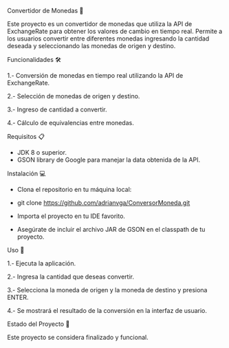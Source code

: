 Convertidor de Monedas 💱

Este proyecto es un convertidor de monedas que utiliza la API de ExchangeRate para obtener los valores de cambio en tiempo real. Permite a los usuarios convertir entre diferentes monedas ingresando la cantidad deseada y seleccionando las monedas de origen y destino.

Funcionalidades 🛠️

1.- Conversión de monedas en tiempo real utilizando la API de ExchangeRate.

2.- Selección de monedas de origen y destino.

3.- Ingreso de cantidad a convertir.

4.- Cálculo de equivalencias entre monedas.

Requisitos 📋

* JDK 8 o superior.
* GSON library de Google para manejar la data obtenida de la API.

Instalación 💻

* Clona el repositorio en tu máquina local:

* git clone https://github.com/adrianvga/ConversorMoneda.git

* Importa el proyecto en tu IDE favorito.

* Asegúrate de incluir el archivo JAR de GSON en el classpath de tu proyecto.

Uso 🚀

1.- Ejecuta la aplicación.

2.- Ingresa la cantidad que deseas convertir.

3.- Selecciona la moneda de origen y la moneda de destino y presiona ENTER.

4.- Se mostrará el resultado de la conversión en la interfaz de usuario.

Estado del Proyecto 🏁

Este proyecto se considera finalizado y funcional.
